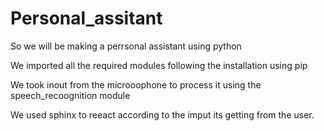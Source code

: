 # Personal_assitant
So we will be making a perrsonal assistant using python

We imported all the required modules following the installation using pip

We took inout from the microoophone to process it using the speech_recoognition module 

We used sphinx to reeact according to the imput its getting from the user.